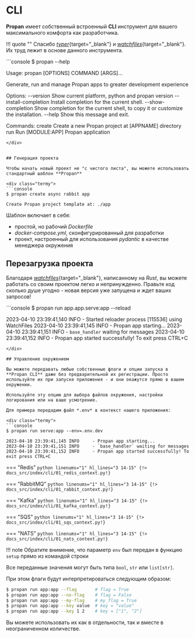 # CLI

**Propan** имеет собственный встроенный **CLI** инструмент для вашего максимального комфорта как разработчика.

!!! quote ""
    Спасибо [*typer*](https://typer.tiangolo.com/){target="_blank"} и [*watchfiles*](https://watchfiles.helpmanual.io/){target="_blank"}. Их труд лежит в основе данного инструмента.

<div class="termy">
```console
$ propan --help

Usage: propan [OPTIONS] COMMAND [ARGS]...

  Generate, run and manage Propan apps to greater development experience

Options:
  --version             Show current platform, python and propan version
  --install-completion  Install completion for the current shell.
  --show-completion     Show completion for the current shell, to copy it or
                        customize the installation.
  --help                Show this message and exit.

Commands:
  create  Create a new Propan project at [APPNAME] directory
  run     Run [MODULE:APP] Propan application
```
</div>


## Генерация проекта

Чтобы начать новый проект не "с чистого листа", вы можете использовать стандартный шаблон **Propan**

<div class="termy">
```console
$ propan create async rabbit app

Create Propan project template at: ./app
```
</div>

Шаблон включает в себя:

* простой, но рабочий *Dockerfile*
* *docker-compose.yml*, сконфигурированный для разработки
* проект, настроенный для использования *pydantic* в качестве менеджера окружения

## Перезагрузка проекта

Благодаря [*watchfiles*](https://watchfiles.helpmanual.io/){target="_blank"}, написанному на *Rust*, вы можете 
работать со своим проектом легко и непринужденно. Правьте код сколько душе угодно - новая версия уже запущена и ждет ваших запросов!

<div class="termy">
```console
$ propan run app.app.serve:app --reload

2023-04-10 23:39:41,140 INFO     - Started reloader process [115536] using WatchFiles
2023-04-10 23:39:41,145 INFO     - Propan app starting...
2023-04-10 23:39:41,151 INFO     - `base_handler` waiting for messages
2023-04-10 23:39:41,152 INFO     - Propan app started successfully! To exit press CTRL+C
```
</div>

## Управление окружением

Вы можете передавать любые собственные флаги и опции запуска в **Propan CLI** даже без предварительной их регистрации. Просто используйте их при запуске приложения - и они окажутся прямо в вашем окружении.

Используйте эту опцию для выбора файлов окружения, настройки логирования или на ваше усмотрение.

Для примера передадим файл *.env* в контекст нашего приложения:

<div class="termy">
```console
$ propan run serve:app --env=.env.dev

2023-04-10 23:39:41,145 INFO     - Propan app starting...
2023-04-10 23:39:41,151 INFO     - `base_handler` waiting for messages
2023-04-10 23:39:41,152 INFO     - Propan app started successfully! To exit press CTRL+C
```
</div>

=== "Redis"
    ```python linenums="1" hl_lines="3 14-15"
    {!> docs_src/index/cli/01_redis_context.py!}
    ```

=== "RabbitMQ"
    ```python linenums="1" hl_lines="3 14-15"
    {!> docs_src/index/cli/01_rabbit_context.py!}
    ```

=== "Kafka"
    ```python linenums="1" hl_lines="3 14-15"
    {!> docs_src/index/cli/01_kafka_context.py!}
    ```

=== "SQS"
    ```python linenums="1" hl_lines="3 14-15"
    {!> docs_src/index/cli/01_sqs_context.py!}
    ```

=== "NATS"
    ```python linenums="1" hl_lines="3 14-15"
    {!> docs_src/index/cli/01_nats_context.py!}
    ```

!!! note
    Обратите внимение, что параметр `env` был передан в функцию `setup` прямо из командой строки

Все переданные значения могут быть типа `bool`, `str` или `list[str]`.

При этом флаги будут интерпретироваться следующим образом:

```bash
$ propan run app:app --flag       # flag = True
$ propan run app:app --no-flag    # flag = False
$ propan run app:app --my-flag    # my_flag = True
$ propan run app:app --key value  # key = "value"
$ propan run app:app --key 1 2    # key = ["1", "2"]
```
Вы можете использовать их как в отдельности, так и вместе в неограниченном количестве.